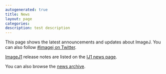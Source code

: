 ```yaml
---
autogenerated: true
title: News
layout: page
categories:
description: test description
---
```


This page shows the latest announcements and updates about ImageJ. You can also follow [\#imagej on Twitter](https://twitter.com/hashtag/imagej).

[ImageJ1](ImageJ1) release notes are listed on the [IJ1 news page](https://imagej.net/notes.html).

<listnews limit="20" />

You can also browse the [news archive](Category_News).

